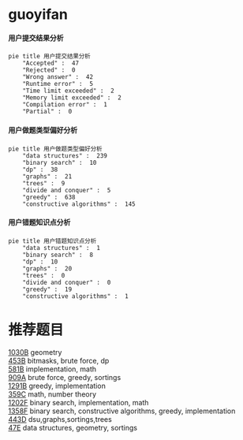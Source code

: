 # guoyifan

<!-- tabs:start -->



#### **用户提交结果分析**

```mermaid
pie title 用户提交结果分析
    "Accepted" :  47
    "Rejected" :  0
    "Wrong answer" :  42
    "Runtime error" :  5
    "Time limit exceeded" :  2
    "Memory limit exceeded" :  2
    "Compilation error" :  1
    "Partial" :  0
```

#### **用户做题类型偏好分析**

```mermaid
pie title 用户做题类型偏好分析
    "data structures" :  239
    "binary search" :  10
    "dp" :  38
    "graphs" :  21
    "trees" :  9
    "divide and conquer" :  5
    "greedy" :  638
    "constructive algorithms" :  145
```
#### **用户错题知识点分析**

```mermaid
pie title 用户错题知识点分析
    "data structures" :  1
    "binary search" :  8
    "dp" :  10
    "graphs" :  20
    "trees" :  0
    "divide and conquer" :  0
    "greedy" :  19
    "constructive algorithms" :  1
```



<!-- tabs:end -->
# 推荐题目
[1030B](https://codeforces.com/contest/1030/problem/B)		geometry		  
[453B](https://codeforces.com/contest/453/problem/B)		bitmasks,
                        brute force,
                        dp		  
[581B](https://codeforces.com/contest/581/problem/B)		implementation,
                        math		  
[909A](https://codeforces.com/contest/909/problem/A)		brute force,
                        greedy,
                        sortings		  
[1291B](https://codeforces.com/contest/1291/problem/B)		greedy,
                        implementation		  
[359C](https://codeforces.com/contest/359/problem/C)		math,
                        number theory		  
[1202F](https://codeforces.com/contest/1202/problem/F)		binary search,
                        implementation,
                        math		  
[1358F](https://codeforces.com/contest/1358/problem/F)		binary search,
                        constructive algorithms,
                        greedy,
                        implementation		  
[443D](https://codeforces.com/contest/443/problem/D)		dsu,graphs,sortings,trees		  
[47E](https://codeforces.com/contest/47/problem/E)		data structures,
                        geometry,
                        sortings		  
